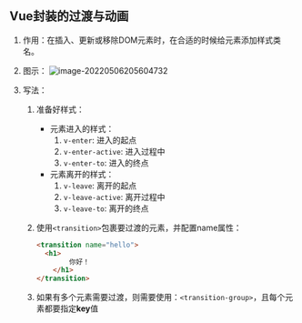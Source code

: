 ## Vue封装的过渡与动画

1. 作用：在插入、更新或移除DOM元素时，在合适的时候给元素添加样式类名。

2. 图示：
   ![image-20220506205604732](F:\study_notes\前端\vue_notes\Vue封装动画过渡.assets\image-20220506205604732.png)

3. 写法：

   1. 准备好样式：

      - 元素进入的样式：
        1. `v-enter`: 进入的起点
        2. `v-enter-active`: 进入过程中
        3. `v-enter-to`: 进入的终点
      - 元素离开的样式：
        1.  `v-leave`: 离开的起点
        2. `v-leave-active`: 离开过程中
        3. `v-leave-to`: 离开的终点

   2. 使用`<transition>`包裹要过渡的元素，并配置name属性：

      ```html
      <transition name="hello">
      	<h1>
              你好！
          </h1>
      </transition>
      ```

   3. 如果有多个元素需要过渡，则需要使用：`<transition-group>`，且每个元素都要指定**key**值